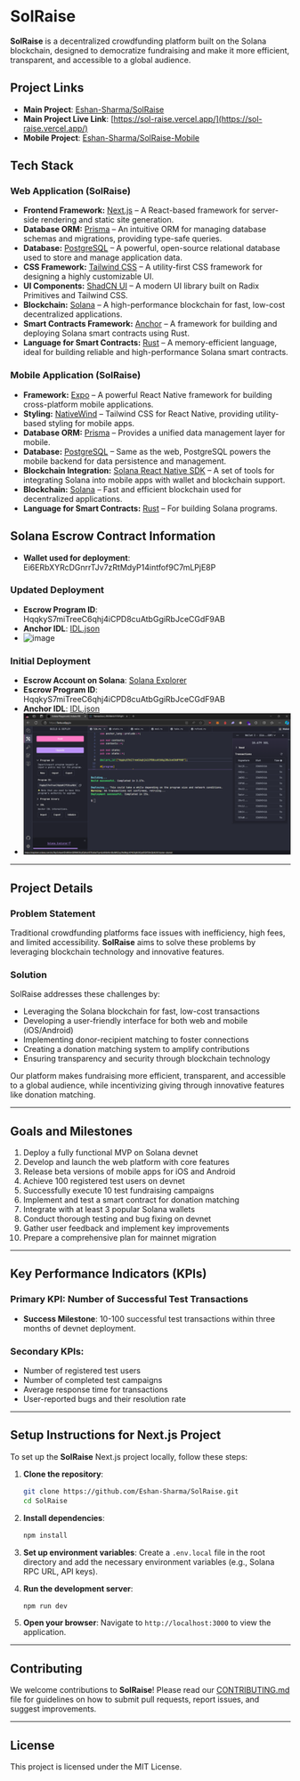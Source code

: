 # SolRaise

**SolRaise** is a decentralized crowdfunding platform built on the Solana blockchain, designed to democratize fundraising and make it more efficient, transparent, and accessible to a global audience.

## Project Links

- **Main Project**: [Eshan-Sharma/SolRaise](https://github.com/Eshan-Sharma/SolRaise)
- **Main Project Live Link**: [https://sol-raise.vercel.app/](https://sol-raise.vercel.app/)
- **Mobile Project**: [Eshan-Sharma/SolRaise-Mobile](https://github.com/Eshan-Sharma/SolRaise-Mobile)


## Tech Stack

### Web Application (SolRaise)
- **Frontend Framework:** [Next.js](https://nextjs.org/) – A React-based framework for server-side rendering and static site generation.
- **Database ORM:** [Prisma](https://www.prisma.io/) – An intuitive ORM for managing database schemas and migrations, providing type-safe queries.
- **Database:** [PostgreSQL](https://www.postgresql.org/) – A powerful, open-source relational database used to store and manage application data.
- **CSS Framework:** [Tailwind CSS](https://tailwindcss.com/) – A utility-first CSS framework for designing a highly customizable UI.
- **UI Components:** [ShadCN UI](https://shadcn.dev/) – A modern UI library built on Radix Primitives and Tailwind CSS.
- **Blockchain:** [Solana](https://solana.com/) – A high-performance blockchain for fast, low-cost decentralized applications.
- **Smart Contracts Framework:** [Anchor](https://project-serum.github.io/anchor/) – A framework for building and deploying Solana smart contracts using Rust.
- **Language for Smart Contracts:** [Rust](https://www.rust-lang.org/) – A memory-efficient language, ideal for building reliable and high-performance Solana smart contracts.

### Mobile Application (SolRaise)
- **Framework:** [Expo](https://expo.dev/) – A powerful React Native framework for building cross-platform mobile applications.
- **Styling:** [NativeWind](https://www.nativewind.dev/) – Tailwind CSS for React Native, providing utility-based styling for mobile apps.
- **Database ORM:** [Prisma](https://www.prisma.io/) – Provides a unified data management layer for mobile.
- **Database:** [PostgreSQL](https://www.postgresql.org/) – Same as the web, PostgreSQL powers the mobile backend for data persistence and management.
- **Blockchain Integration:** [Solana React Native SDK](https://github.com/solana-labs/wallet-adapter) – A set of tools for integrating Solana into mobile apps with wallet and blockchain support.
- **Blockchain:** [Solana](https://solana.com/) – Fast and efficient blockchain used for decentralized applications.
- **Language for Smart Contracts:** [Rust](https://www.rust-lang.org/) – For building Solana programs.


## Solana Escrow Contract Information
- **Wallet used for deployment**: Ei6ERbXYRcDGnrrTJv7zRtMdyP14intfof9C7mLPjE8P

### Updated Deployment
- **Escrow Program ID**: HqqkyS7miTreeC6qhj4iCPD8cuAtbGgiRbJceCGdF9AB
- **Anchor IDL**: [IDL.json](solana-escrow/idl.json)
- ![image](https://github.com/user-attachments/assets/ca734112-bb6a-4a15-be07-7dd27f8ba4ec)


### Initial Deployment
- **Escrow Account on Solana**: [Solana Explorer](https://explorer.solana.com/tx/3hpSchewHDvWHm6B9Wk5KqtDjrhzdJDTdafad7iym6sAMnNmXksMKiEzy2NdMgLAP4LRsjN3X2p6F6Xf5XvQbALN?cluster=devnet)
- **Escrow Program ID**: HqqkyS7miTreeC6qhj4iCPD8cuAtbGgiRbJceCGdF9AB
- **Anchor IDL**: [IDL.json](solana-escrow/idl.json)
- ![alt text](image.png)

---

## Project Details

### Problem Statement

Traditional crowdfunding platforms face issues with inefficiency, high fees, and limited accessibility. **SolRaise** aims to solve these problems by leveraging blockchain technology and innovative features.

### Solution

SolRaise addresses these challenges by:

- Leveraging the Solana blockchain for fast, low-cost transactions
- Developing a user-friendly interface for both web and mobile (iOS/Android)
- Implementing donor-recipient matching to foster connections
- Creating a donation matching system to amplify contributions
- Ensuring transparency and security through blockchain technology

Our platform makes fundraising more efficient, transparent, and accessible to a global audience, while incentivizing giving through innovative features like donation matching.

---

## Goals and Milestones

1. Deploy a fully functional MVP on Solana devnet
2. Develop and launch the web platform with core features
3. Release beta versions of mobile apps for iOS and Android
4. Achieve 100 registered test users on devnet
5. Successfully execute 10 test fundraising campaigns
6. Implement and test a smart contract for donation matching
7. Integrate with at least 3 popular Solana wallets
8. Conduct thorough testing and bug fixing on devnet
9. Gather user feedback and implement key improvements
10. Prepare a comprehensive plan for mainnet migration

---

## Key Performance Indicators (KPIs)

### Primary KPI: Number of Successful Test Transactions

- **Success Milestone**: 10-100 successful test transactions within three months of devnet deployment.

### Secondary KPIs:

- Number of registered test users
- Number of completed test campaigns
- Average response time for transactions
- User-reported bugs and their resolution rate

---

## Setup Instructions for Next.js Project

To set up the **SolRaise** Next.js project locally, follow these steps:

1. **Clone the repository**:

   ```bash
   git clone https://github.com/Eshan-Sharma/SolRaise.git
   cd SolRaise
   ```

2. **Install dependencies**:

   ```bash
   npm install
   ```

3. **Set up environment variables**:
   Create a `.env.local` file in the root directory and add the necessary environment variables (e.g., Solana RPC URL, API keys).

4. **Run the development server**:

   ```bash
   npm run dev
   ```

5. **Open your browser**:
   Navigate to `http://localhost:3000` to view the application.

---

## Contributing

We welcome contributions to **SolRaise**! Please read our [CONTRIBUTING.md](CONTRIBUTING.md) file for guidelines on how to submit pull requests, report issues, and suggest improvements.

---

## License

This project is licensed under the MIT License.
